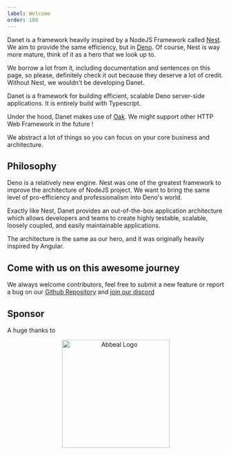 ```yaml
---
label: Welcome
order: 100
---
```


Danet is a framework heavily inspired by a NodeJS Framework called
[Nest](https://docs.nestjs.com/). We aim to provide the same efficiency, but in
[Deno](https://deno.land/). Of course, Nest is way more mature, think of it as a
hero that we look up to.

We borrow a lot from it, including documentation and sentences on this page, so
please, definitely check it out because they deserve a lot of credit. Without
Nest, we wouldn't be developing Danet.

Danet is a framework for building efficient, scalable Deno server-side
applications. It is entirely build with Typescript.

Under the hood, Danet makes use of [Oak](https://github.com/oakserver/oak). We
might support other HTTP Web Framework in the future !

We abstract a lot of things so you can focus on your core business and
architecture.

## Philosophy

Deno is a relatively new engine. Nest was one of the greatest framework to
improve the architecture of NodeJS project. We want to bring the same level of
pro-efficiency and professionalism into Deno's world.

Exactly like Nest, Danet provides an out-of-the-box application architecture
which allows developers and teams to create highly testable, scalable, loosely
coupled, and easily maintainable applications.

The architecture is the same as our hero, and it was originally heavily inspired
by Angular.

## Come with us on this awesome journey

We always welcome contributors, feel free to submit a new feature or report a
bug on our [Github Repository](https://github.com/Savory/Danet) and
[join our discord](https://discord.gg/Q7ZHuDPgjA)


## Sponsor

A huge thanks to

<p align="center">
<a href="https://www.abbeal.com/">
  <img src="https://cdn.discordapp.com/attachments/1004562983969628191/1004593615537963038/image.png" width="250" alt="Abbeal Logo" />
</a>
</p>
